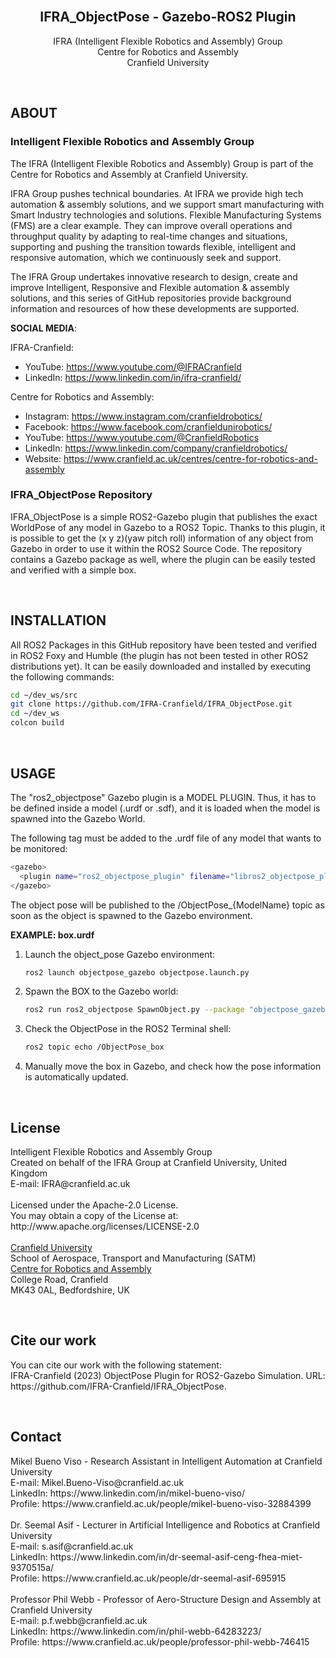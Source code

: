 <!-- 

# ===================================== COPYRIGHT ===================================== #
#                                                                                       #
#  IFRA (Intelligent Flexible Robotics and Assembly) Group, CRANFIELD UNIVERSITY        #
#  Created on behalf of the IFRA Group at Cranfield University, United Kingdom          #
#  E-mail: IFRA@cranfield.ac.uk                                                         #
#                                                                                       #
#  Licensed under the Apache-2.0 License.                                               #
#  You may not use this file except in compliance with the License.                     #
#  You may obtain a copy of the License at: http://www.apache.org/licenses/LICENSE-2.0  #
#                                                                                       #
#  Unless required by applicable law or agreed to in writing, software distributed      #
#  under the License is distributed on an "as-is" basis, without warranties or          #
#  conditions of any kind, either express or implied. See the License for the specific  #
#  language governing permissions and limitations under the License.                    #
#                                                                                       #
#  IFRA Group - Cranfield University                                                    #
#  AUTHORS: Mikel Bueno Viso - Mikel.Bueno-Viso@cranfield.ac.uk                         #
#           Dr. Seemal Asif  - s.asif@cranfield.ac.uk                                   #
#           Prof. Phil Webb  - p.f.webb@cranfield.ac.uk                                 #
#                                                                                       #
#  Date: June, 2023.                                                                    #
#                                                                                       #
# ===================================== COPYRIGHT ===================================== #

# ======= CITE OUR WORK ======= #
# You can cite our work with the following statement:
# IFRA-Cranfield (2023) ObjectPose Plugin for ROS2-Gazebo Simulation. URL: https://github.com/IFRA-Cranfield/IFRA_ObjectPose.

-->

<div id="top"></div>



<br />
<div align="center">

  <h2 align="center">IFRA_ObjectPose - Gazebo-ROS2 Plugin</h2>

  <p align="center">
    IFRA (Intelligent Flexible Robotics and Assembly) Group
    <br />
    Centre for Robotics and Assembly
    <br />
    Cranfield University
  </p>
</div>

<br />

## ABOUT

### Intelligent Flexible Robotics and Assembly Group

The IFRA (Intelligent Flexible Robotics and Assembly) Group is part of the Centre for Robotics and Assembly at Cranfield University.

IFRA Group pushes technical boundaries. At IFRA we provide high tech automation & assembly solutions, and we support smart manufacturing with Smart Industry technologies and solutions. Flexible Manufacturing Systems (FMS) are a clear example. They can improve overall operations and throughput quality by adapting to real-time changes and situations, supporting and pushing the transition towards flexible, intelligent and responsive automation, which we continuously seek and support.

The IFRA Group undertakes innovative research to design, create and improve Intelligent, Responsive and Flexible automation & assembly solutions, and this series of GitHub repositories provide background information and resources of how these developments are supported.

__SOCIAL MEDIA__:

IFRA-Cranfield:
- YouTube: https://www.youtube.com/@IFRACranfield
- LinkedIn: https://www.linkedin.com/in/ifra-cranfield/

Centre for Robotics and Assembly:
- Instagram: https://www.instagram.com/cranfieldrobotics/
- Facebook: https://www.facebook.com/cranfieldunirobotics/
- YouTube: https://www.youtube.com/@CranfieldRobotics
- LinkedIn: https://www.linkedin.com/company/cranfieldrobotics/
- Website: https://www.cranfield.ac.uk/centres/centre-for-robotics-and-assembly 


### IFRA_ObjectPose Repository

IFRA_ObjectPose is a simple ROS2-Gazebo plugin that publishes the exact WorldPose of any model in Gazebo to a ROS2 Topic. Thanks to this plugin, it is possible to get the (x y z)(yaw pitch roll) information of any object from Gazebo in order to use it within the ROS2 Source Code. The repository contains a Gazebo package as well, where the plugin can be easily tested and verified with a simple box.

<br />

## INSTALLATION

All ROS2 Packages in this GitHub repository have been tested and verified in ROS2 Foxy and Humble (the plugin has not been tested in other ROS2 distributions yet). It can be easily downloaded and installed by executing the following commands:

```sh
cd ~/dev_ws/src
git clone https://github.com/IFRA-Cranfield/IFRA_ObjectPose.git
cd ~/dev_ws
colcon build
```

<br />

## USAGE

The "ros2_objectpose" Gazebo plugin is a MODEL PLUGIN. Thus, it has to be defined inside a model (.urdf or .sdf), and it is loaded when the model is spawned into the Gazebo World. 

The following tag must be added to the .urdf file of any model that wants to be monitored:

```sh
<gazebo>
  <plugin name="ros2_objectpose_plugin" filename="libros2_objectpose_plugin.so" />
</gazebo>
```

The object pose will be published to the /ObjectPose_{ModelName} topic as soon as the object is spawned to the Gazebo environment.

__EXAMPLE: box.urdf__

1. Launch the object_pose Gazebo environment:
    ```sh
    ros2 launch objectpose_gazebo objectpose.launch.py
    ```

2. Spawn the BOX to the Gazebo world:
    ```sh
    ros2 run ros2_objectpose SpawnObject.py --package "objectpose_gazebo" --urdf "box.urdf" --name "box" --x 0.5 --y -0.5 --z 0.5
    ```

3. Check the ObjectPose in the ROS2 Terminal shell:
    ```sh
    ros2 topic echo /ObjectPose_box
    ```

4. Manually move the box in Gazebo, and check how the pose information is automatically updated.

<br />

## License

<p>
  Intelligent Flexible Robotics and Assembly Group
  <br />
  Created on behalf of the IFRA Group at Cranfield University, United Kingdom
  <br />
  E-mail: IFRA@cranfield.ac.uk 
  <br />
  <br />
  Licensed under the Apache-2.0 License.
  <br />
  You may obtain a copy of the License at: http://www.apache.org/licenses/LICENSE-2.0
  <br />
  <br />
  <a href="https://www.cranfield.ac.uk/">Cranfield University</a>
  <br />
  School of Aerospace, Transport and Manufacturing (SATM)
  <br />
    <a href="https://www.cranfield.ac.uk/centres/centre-for-robotics-and-assembly">Centre for Robotics and Assembly</a>
  <br />
  College Road, Cranfield
  <br />
  MK43 0AL, Bedfordshire, UK
  <br />
</p>

<br />

## Cite our work

<p>
  You can cite our work with the following statement:
  <br />
  IFRA-Cranfield (2023) ObjectPose Plugin for ROS2-Gazebo Simulation. URL: https://github.com/IFRA-Cranfield/IFRA_ObjectPose.
</p>

<br />

## Contact

<p>
  Mikel Bueno Viso - Research Assistant in Intelligent Automation at Cranfield University
  <br />
  E-mail: Mikel.Bueno-Viso@cranfield.ac.uk
  <br />
  LinkedIn: https://www.linkedin.com/in/mikel-bueno-viso/
  <br />
  Profile: https://www.cranfield.ac.uk/people/mikel-bueno-viso-32884399
  <br />
  <br />
  Dr. Seemal Asif - Lecturer in Artificial Intelligence and Robotics at Cranfield University
  <br />
  E-mail: s.asif@cranfield.ac.uk
  <br />
  LinkedIn: https://www.linkedin.com/in/dr-seemal-asif-ceng-fhea-miet-9370515a/
  <br />
  Profile: https://www.cranfield.ac.uk/people/dr-seemal-asif-695915
  <br />
  <br />
  Professor Phil Webb - Professor of Aero-Structure Design and Assembly at Cranfield University
  <br />
  E-mail: p.f.webb@cranfield.ac.uk
  <br />
  LinkedIn: https://www.linkedin.com/in/phil-webb-64283223/
  <br />
  Profile: https://www.cranfield.ac.uk/people/professor-phil-webb-746415 
  <br />
</p>